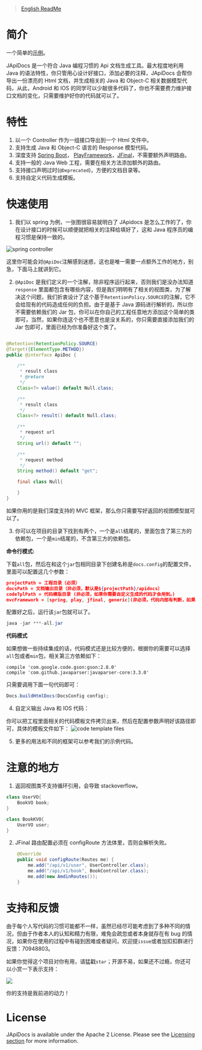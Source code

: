 
> [English ReadMe](README-EN.md)

# 简介

一个简单的[示例](https://yedaxia.github.io/play-apidocs/)。 

JApiDocs 是一个符合 Java 编程习惯的 Api 文档生成工具。最大程度地利用 Java 的语法特性，你只管用心设计好接口，添加必要的注释，JApiDocs 会帮你导出一份漂亮的 Html 文档，并生成相关的 Java 和 Object-C 相关数据模型代码，从此，Android 和 IOS 的同学可以少敲很多代码了，你也不需要费力维护接口文档的变化，只需要维护好你的代码就可以了。

# 特性

1. 以一个 Controller 作为一组接口导出到一个 Html 文件中。
2. 支持生成 Java 和 Object-C 语言的 Response 模型代码。
3. 深度支持 [Spring Boot](http://projects.spring.io/spring-boot/)， [PlayFramework](https://www.playframework.com/)，[JFinal](http://www.jfinal.com/)，不需要额外声明路由。
4. 支持一般的 Java Web 工程，需要在相关方法添加额外的路由。
5. 支持接口声明过时(`@Deprecated`)，方便的文档目录等。
6. 支持自定义代码生成模板。

# 快速使用

1. 我们以 spring 为例，一张图很容易就明白了 JApidocs 是怎么工作的了，你在设计接口的时候可以顺便就把相关的注释给填好了，这和 Java 程序员的编程习惯是保持一致的。

![spring controller](http://ohb4y25jk.bkt.clouddn.com/spring-controllers.png)

这里你可能会对`@ApiDoc`注解感到迷惑，这也是唯一需要一点额外工作的地方，别急，下面马上就讲到它。

2. `@ApiDoc` 是我们定义的一个注解，除非程序运行起来，否则我们是没办法知道 `response` 里面都包含有哪些内容，但是我们明明有了相关的视图类，为了解决这个问题，我们折衷设计了这个基于`RetentionPolicy.SOURCE`的注解，它不会给现有的代码造成任何的负担。由于是基于 Java 源码进行解析的，所以你不需要依赖我们的 Jar 包，你可以在你自己的工程任意地方添加这个简单的类即可，当然，如果你连这个也不愿意也是没关系的，你只需要直接添加我们的 Jar 包即可，里面已经为你准备好这个类了。

``` java

@Retention(RetentionPolicy.SOURCE)
@Target({ElementType.METHOD})
public @interface ApiDoc {

    /**
     * result class
     * @return
     */
	Class<?> value() default Null.class;

    /**
     * result class
     */
	Class<?> result() default Null.class;

    /**
     * request url
     */
	String url() default "";

    /**
     * request method
     */
	String method() default "get";

    final class Null{

    }
}

```

如果你用的是我们深度支持的 MVC 框架，那么你只需要写好返回的视图模型就可以了。

3. 你可以在项目的目录下找到有两个，一个是`all`结尾的，里面包含了第三方的依赖包，一个是`min`结尾的，不含第三方的依赖包。

**命令行模式:**

下载`all`包，然后在和这个`jar`包相同目录下创建名称是`docs.config`的配置文件，里面可以配置这几个参数：

```json
projectPath = 工程目录（必须）
docsPath = 文档输出目录（非必须，默认是${projectPath}/apidocs）
codeTplPath = 代码模版目录 (非必须，如果你需要自定义生成的代码才会用到。)
mvcFramework = [spring, play, jfinal, generic](非必须，代码内部有判断，如果出现误判的情况，可以通过这个强制指定)

```
配置好之后，运行该`jar`包就可以了。

```java
java -jar ***-all.jar
```

**代码模式**

如果想做一些持续集成的话，代码模式还是比较方便的，根据你的需要可以选择`all`包或者`min`包，相关第三方依赖如下：

```
compile 'com.google.code.gson:gson:2.8.0'
compile 'com.github.javaparser:javaparser-core:3.3.0'
```

只需要调用下面一句代码即可：

```java
Docs.buildHtmlDocs(DocsConfig config);
```

4. 自定义输出 Java 和 IOS 代码：

你可以把工程里面相关的代码模板文件拷贝出来，然后在配置参数声明好该路径即可，具体的模板文件如下：
![code template files](http://ohb4y25jk.bkt.clouddn.com/darcy_blog_apidocs-code-tpls.png)

5. 更多的用法和不同的框架可以参考我们的示例代码。

# 注意的地方

1. 返回视图类不支持循环引用，会导致 stackoverflow。

```java
class UserVO{
    BookVO book;
}

class BookKVO{
    UserVO user;
}
```

2. JFinal 路由配置必须在 configRoute 方法体里，否则会解析失败。

```java
    @Override
    public void configRoute(Routes me) {
        me.add("/api/v1/user", UserController.class);
        me.add("/api/v1/book", BookController.class);
        me.add(new AmdinRoutes());
    }
```

# 支持和反馈

由于每个人写代码的习惯可能都不一样，虽然已经尽可能考虑到了多种不同的情况，但由于作者本人的认知和精力有限，难免会疏忽或者本身就存在有 bug 的情况，如果你在使用的过程中有碰到困难或者疑问，欢迎提`issue`或者加扣扣群进行反馈：70948803。

如果你觉得这个项目对你有用，请猛戳`star`；开源不易，如果还不过瘾，你还可以小赏一下表示支持：

![](http://ohb4y25jk.bkt.clouddn.com/darcy_blog_zhifubao_qr.jpg)

你的支持是我前进的动力！

# License

JApiDocs is available under the Apache 2 License. Please see the [Licensing section](http://docs.hazelcast.org/docs/latest-dev/manual/html-single/index.html#licensing) for more information.


